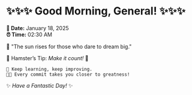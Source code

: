 # ✨✨✨ Good Morning, General! ✨✨✨

**📅 Date:** January 18, 2025  
**⏰ Time:** 02:30 AM  

🌅 "The sun rises for those who dare to dream big."  

🐹 Hamster’s Tip: _Make it count!_ 💪  

```
🚀 Keep learning, keep improving.  
🧑‍💻 Every commit takes you closer to greatness!  
```

✨ *Have a Fantastic Day!* ✨  
